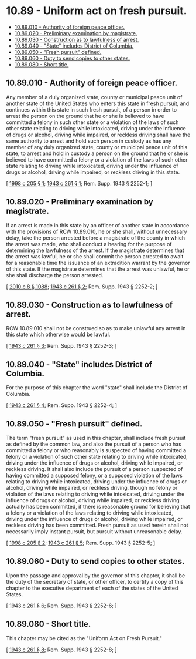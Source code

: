 # 10.89 - Uniform act on fresh pursuit.
* [10.89.010 - Authority of foreign peace officer.](#1089010---authority-of-foreign-peace-officer)
* [10.89.020 - Preliminary examination by magistrate.](#1089020---preliminary-examination-by-magistrate)
* [10.89.030 - Construction as to lawfulness of arrest.](#1089030---construction-as-to-lawfulness-of-arrest)
* [10.89.040 - "State" includes District of Columbia.](#1089040---state-includes-district-of-columbia)
* [10.89.050 - "Fresh pursuit" defined.](#1089050---fresh-pursuit-defined)
* [10.89.060 - Duty to send copies to other states.](#1089060---duty-to-send-copies-to-other-states)
* [10.89.080 - Short title.](#1089080---short-title)
## 10.89.010 - Authority of foreign peace officer.
Any member of a duly organized state, county or municipal peace unit of another state of the United States who enters this state in fresh pursuit, and continues within this state in such fresh pursuit, of a person in order to arrest the person on the ground that he or she is believed to have committed a felony in such other state or a violation of the laws of such other state relating to driving while intoxicated, driving under the influence of drugs or alcohol, driving while impaired, or reckless driving shall have the same authority to arrest and hold such person in custody as has any member of any duly organized state, county or municipal peace unit of this state, to arrest and hold in custody a person on the ground that he or she is believed to have committed a felony or a violation of the laws of such other state relating to driving while intoxicated, driving under the influence of drugs or alcohol, driving while impaired, or reckless driving in this state.

\[ [1998 c 205 § 1](http://lawfilesext.leg.wa.gov/biennium/1997-98/Pdf/Bills/Session%20Laws/House/2500.SL.pdf?cite=1998%20c%20205%20§%201); [1943 c 261 § 1](http://leg.wa.gov/CodeReviser/documents/sessionlaw/1943c261.pdf?cite=1943%20c%20261%20§%201); Rem. Supp. 1943 § 2252-1; \]

## 10.89.020 - Preliminary examination by magistrate.
If an arrest is made in this state by an officer of another state in accordance with the provisions of RCW 10.89.010, he or she shall, without unnecessary delay, take the person arrested before a magistrate of the county in which the arrest was made, who shall conduct a hearing for the purpose of determining the lawfulness of the arrest. If the magistrate determines that the arrest was lawful, he or she shall commit the person arrested to await for a reasonable time the issuance of an extradition warrant by the governor of this state. If the magistrate determines that the arrest was unlawful, he or she shall discharge the person arrested.

\[ [2010 c 8 § 1088](http://lawfilesext.leg.wa.gov/biennium/2009-10/Pdf/Bills/Session%20Laws/Senate/6239-S.SL.pdf?cite=2010%20c%208%20§%201088); [1943 c 261 § 2](http://leg.wa.gov/CodeReviser/documents/sessionlaw/1943c261.pdf?cite=1943%20c%20261%20§%202); Rem. Supp. 1943 § 2252-2; \]

## 10.89.030 - Construction as to lawfulness of arrest.
RCW 10.89.010 shall not be construed so as to make unlawful any arrest in this state which otherwise would be lawful.

\[ [1943 c 261 § 3](http://leg.wa.gov/CodeReviser/documents/sessionlaw/1943c261.pdf?cite=1943%20c%20261%20§%203); Rem. Supp. 1943 § 2252-3; \]

## 10.89.040 - "State" includes District of Columbia.
For the purpose of this chapter the word "state" shall include the District of Columbia.

\[ [1943 c 261 § 4](http://leg.wa.gov/CodeReviser/documents/sessionlaw/1943c261.pdf?cite=1943%20c%20261%20§%204); Rem. Supp. 1943 § 2252-4; \]

## 10.89.050 - "Fresh pursuit" defined.
The term "fresh pursuit" as used in this chapter, shall include fresh pursuit as defined by the common law, and also the pursuit of a person who has committed a felony or who reasonably is suspected of having committed a felony or a violation of such other state relating to driving while intoxicated, driving under the influence of drugs or alcohol, driving while impaired, or reckless driving. It shall also include the pursuit of a person suspected of having committed a supposed felony, or a supposed violation of the laws relating to driving while intoxicated, driving under the influence of drugs or alcohol, driving while impaired, or reckless driving, though no felony or violation of the laws relating to driving while intoxicated, driving under the influence of drugs or alcohol, driving while impaired, or reckless driving actually has been committed, if there is reasonable ground for believing that a felony or a violation of the laws relating to driving while intoxicated, driving under the influence of drugs or alcohol, driving while impaired, or reckless driving has been committed. Fresh pursuit as used herein shall not necessarily imply instant pursuit, but pursuit without unreasonable delay.

\[ [1998 c 205 § 2](http://lawfilesext.leg.wa.gov/biennium/1997-98/Pdf/Bills/Session%20Laws/House/2500.SL.pdf?cite=1998%20c%20205%20§%202); [1943 c 261 § 5](http://leg.wa.gov/CodeReviser/documents/sessionlaw/1943c261.pdf?cite=1943%20c%20261%20§%205); Rem. Supp. 1943 § 2252-5; \]

## 10.89.060 - Duty to send copies to other states.
Upon the passage and approval by the governor of this chapter, it shall be the duty of the secretary of state, or other officer, to certify a copy of this chapter to the executive department of each of the states of the United States.

\[ [1943 c 261 § 6](http://leg.wa.gov/CodeReviser/documents/sessionlaw/1943c261.pdf?cite=1943%20c%20261%20§%206); Rem. Supp. 1943 § 2252-6; \]

## 10.89.080 - Short title.
This chapter may be cited as the "Uniform Act on Fresh Pursuit."

\[ [1943 c 261 § 8](http://leg.wa.gov/CodeReviser/documents/sessionlaw/1943c261.pdf?cite=1943%20c%20261%20§%208); Rem. Supp. 1943 § 2252-8; \]

